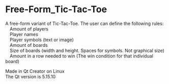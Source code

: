 # Free-Form_Tic-Tac-Toe

A free-form variant of Tic-Tac-Toe. The user can define the following rules:<br />
&emsp;Amount of players<br />
&emsp;Player names<br />
&emsp;Player symbols (text or image)<br />
&emsp;Amount of boards<br />
&emsp;Size of boards (width and height. Spaces for symbols. Not graphical size)<br />
&emsp;Amount in a row needed to win (The win condition for that individual board)<br />
  
Made in Qt Creator on Linux<br />
The Qt version is 5.15.10
